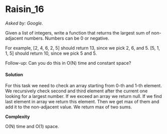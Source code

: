 # Raisin_16

*Asked by: Google.*

Given a list of integers, write a function that returns the largest sum of non-adjacent numbers. Numbers can be 0 or negative.

For example, [2, 4, 6, 2, 5] should return 13, since we pick 2, 6, and 5. [5, 1, 1, 5] should return 10, since we pick 5 and 5.

Follow-up: Can you do this in O(N) time and constant space?


#### Solution

For this task we need to check an array starting from 0-th and 1-th element. We recursively check second and third element after the current one looking for a largest number. If we exceed an array we return null. If we find last element in array we return this element. Then we get max of them and add it to the non-adjacent value. We return max of two sums.

**Сomplexity** 

O(N) time and O(1) space.
